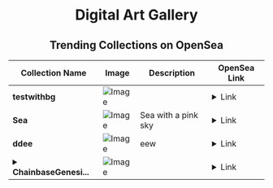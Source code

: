 <div align="center">

# Digital Art Gallery

## Trending Collections on OpenSea

| Collection Name                       | Image                                                                                     | Description                       | OpenSea Link                                                                                          |
|---------------------------------------|-------------------------------------------------------------------------------------------|-----------------------------------|--------------------------------------------------------------------------------------------------------|
| **testwithbg** | ![Image](https://i.seadn.io/s/raw/files/48123d3aed6cf44b38a63235c78b9b23.jpg?w=500&auto=format?w=200&auto=format) |  | <details><summary>Link</summary>[testwithbg](https://opensea.io/collection/testwithbg)</details> |
| **Sea** | ![Image](https://i.seadn.io/s/raw/files/e01ae058e5d9e71008eb1d480c7a5a48.jpg?w=500&auto=format?w=200&auto=format) | Sea with a pink sky | <details><summary>Link</summary>[Sea](https://opensea.io/collection/sea-957)</details> |
| **ddee** | ![Image](https://i.seadn.io/s/raw/files/05f4f43565f9c041ce298f0aed2e5e4f.jpg?w=500&auto=format?w=200&auto=format) | eew | <details><summary>Link</summary>[ddee](https://opensea.io/collection/ddee-4)</details> |
| **<details><summary>ChainbaseGenesi...</summary>ChainbaseGenesisSBT</details>** | ![Image](https://i.seadn.io/s/raw/files/b8b32388c22944cef529b63cdc294625.gif?w=500&auto=format?w=200&auto=format) |  | <details><summary>Link</summary>[ChainbaseGenesisSBT](https://opensea.io/collection/chainbasegenesissbt)</details> |

</div>
